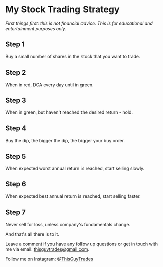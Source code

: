 # My Stock Trading Strategy

_First things first: this is not financial advice. This is for educational and entertainment purposes only._


## Step 1

Buy a small number of shares in the stock that you want to trade.

## Step 2

When in red, DCA every day until in green.

## Step 3

When in green, but haven't reached the desired return - hold.

## Step 4

Buy the dip, the bigger the dip, the bigger your buy order.

## Step 5

When expected worst annual return is reached, start selling slowly.

## Step 6

When expected best annual return is reached, start selling faster.

## Step 7

Never sell for loss, unless company's fundamentals change.

And that's all there is to it.

Leave a comment if you have any follow up questions or get in touch with me via email: [thisguytrades@gmail.com](mailto:thisguytrades@gmail.com).

Follow me on Instagram: [@ThisGuyTrades](https://www.instagram.com/thisguytrades/)
